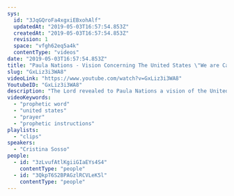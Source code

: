 ```yaml
---
sys:
  id: "3JqGQroFa4xgxiEBxohAlf"
  updatedAt: "2019-05-03T16:57:54.853Z"
  createdAt: "2019-05-03T16:57:54.853Z"
  revision: 1
  space: "vfgh62eq5a4k"
  contentType: "videos"
date: "2019-05-03T16:57:54.853Z"
title: "Paula Nations - Vision Concerning The United States \"We are Called to Pray\""
slug: "GxLiz3i3WA8"
videoLink: "https://www.youtube.com/watch?v=GxLiz3i3WA8"
YoutubeID: "GxLiz3i3WA8"
description: "The Lord revealed to Paula Nations a vision of the United States of America. It is a glorious vision showing the exciting things he has in store for this nation, but it also came with some instructions for us in the Body of Christ to ensure that it manifests. This video was recorded on 03/31/2019."
videoKeywords:
  - "prophetic word"
  - "united states"
  - "prayer"
  - "prophetic instructions"
playlists:
  - "clips"
speakers:
  - "Cristina Sosso"
people:
  - id: "3zLvufAtlKgiiGIaEYs4S4"
    contentType: "people"
  - id: "3QkpT6S2BPAGzlRCVLeK5l"
    contentType: "people"
---
```

